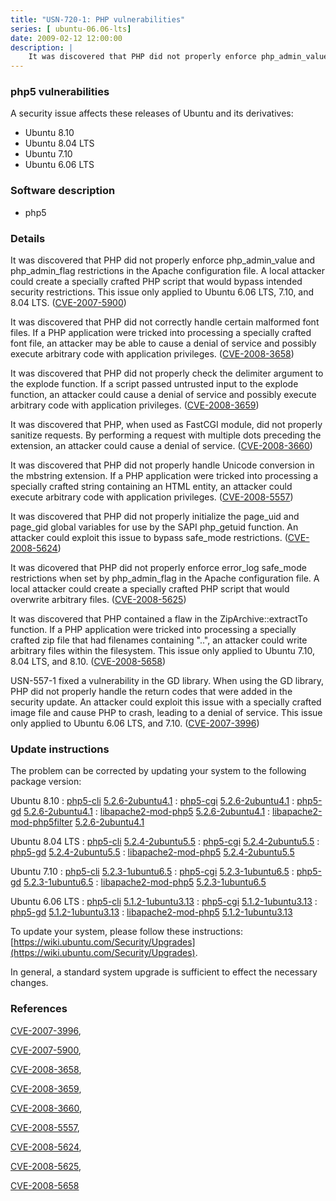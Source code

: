 ```yaml
---
title: "USN-720-1: PHP vulnerabilities"
series: [ ubuntu-06.06-lts]
date: 2009-02-12 12:00:00
description: |
    It was discovered that PHP did not properly enforce php_admin_value and php_admin_flag restrictions in the Apache configuration file. A local attacker could create a specially crafted PHP script that would bypass intended security restrictions. This issue only applied to Ubuntu 6.06 LTS, 7.10, and 8.04 LTS. ([CVE-2007-5900](http://people.ubuntu.com/~ubuntu-security/cve/CVE-2007-5900))
--- 
```

 
### php5 vulnerabilities

A security issue affects these releases of Ubuntu and its derivatives:

* Ubuntu 8.10
* Ubuntu 8.04 LTS
* Ubuntu 7.10
* Ubuntu 6.06 LTS

### Software description

* php5 

### Details

It was discovered that PHP did not properly enforce php_admin_value and php_admin_flag restrictions in the Apache configuration file. A local attacker could create a specially crafted PHP script that would bypass intended security restrictions. This issue only applied to Ubuntu 6.06 LTS, 7.10, and 8.04 LTS. ([CVE-2007-5900](http://people.ubuntu.com/~ubuntu-security/cve/CVE-2007-5900))

It was discovered that PHP did not correctly handle certain malformed font files. If a PHP application were tricked into processing a specially crafted font file, an attacker may be able to cause a denial of service and possibly execute arbitrary code with application privileges. ([CVE-2008-3658](http://people.ubuntu.com/~ubuntu-security/cve/CVE-2008-3658))

It was discovered that PHP did not properly check the delimiter argument to the explode function. If a script passed untrusted input to the explode function, an attacker could cause a denial of service and possibly execute arbitrary code with application privileges. ([CVE-2008-3659](http://people.ubuntu.com/~ubuntu-security/cve/CVE-2008-3659)) 

It was discovered that PHP, when used as FastCGI module, did not properly sanitize requests. By performing a request with multiple dots preceding the extension, an attacker could cause a denial of service. ([CVE-2008-3660](http://people.ubuntu.com/~ubuntu-security/cve/CVE-2008-3660))

It was discovered that PHP did not properly handle Unicode conversion in the mbstring extension. If a PHP application were tricked into processing a specially crafted string containing an HTML entity, an attacker could execute arbitrary code with application privileges. ([CVE-2008-5557](http://people.ubuntu.com/~ubuntu-security/cve/CVE-2008-5557))

It was discovered that PHP did not properly initialize the page_uid and page_gid global variables for use by the SAPI php_getuid function. An attacker could exploit this issue to bypass safe_mode restrictions. ([CVE-2008-5624](http://people.ubuntu.com/~ubuntu-security/cve/CVE-2008-5624))

It was dicovered that PHP did not properly enforce error_log safe_mode restrictions when set by php_admin_flag in the Apache configuration file. A local attacker could create a specially crafted PHP script that would overwrite arbitrary files. ([CVE-2008-5625](http://people.ubuntu.com/~ubuntu-security/cve/CVE-2008-5625))

It was discovered that PHP contained a flaw in the ZipArchive::extractTo function. If a PHP application were tricked into processing a specially crafted zip file that had filenames containing &quot;..&quot;, an attacker could write arbitrary files within the filesystem. This issue only applied to Ubuntu 7.10, 8.04 LTS, and 8.10. ([CVE-2008-5658](http://people.ubuntu.com/~ubuntu-security/cve/CVE-2008-5658))

USN-557-1 fixed a vulnerability in the GD library. When using the GD library, PHP did not properly handle the return codes that were added in the security update. An attacker could exploit this issue with a specially crafted image file and cause PHP to crash, leading to a denial of service. This issue only applied to Ubuntu 6.06 LTS, and 7.10. ([CVE-2007-3996](http://people.ubuntu.com/~ubuntu-security/cve/CVE-2007-3996)) 

### Update instructions

The problem can be corrected by updating your system to the following package version:

Ubuntu 8.10
 : [php5-cli](https://launchpad.net/ubuntu/+source/php5) <span> [5.2.6-2ubuntu4.1](https://launchpad.net/ubuntu/+source/php5/5.2.6-2ubuntu4.1) </span> 
 : [php5-cgi](https://launchpad.net/ubuntu/+source/php5) <span> [5.2.6-2ubuntu4.1](https://launchpad.net/ubuntu/+source/php5/5.2.6-2ubuntu4.1) </span> 
 : [php5-gd](https://launchpad.net/ubuntu/+source/php5) <span> [5.2.6-2ubuntu4.1](https://launchpad.net/ubuntu/+source/php5/5.2.6-2ubuntu4.1) </span> 
 : [libapache2-mod-php5](https://launchpad.net/ubuntu/+source/php5) <span> [5.2.6-2ubuntu4.1](https://launchpad.net/ubuntu/+source/php5/5.2.6-2ubuntu4.1) </span> 
 : [libapache2-mod-php5filter](https://launchpad.net/ubuntu/+source/php5) <span> [5.2.6-2ubuntu4.1](https://launchpad.net/ubuntu/+source/php5/5.2.6-2ubuntu4.1) </span> 

Ubuntu 8.04 LTS
 : [php5-cli](https://launchpad.net/ubuntu/+source/php5) <span> [5.2.4-2ubuntu5.5](https://launchpad.net/ubuntu/+source/php5/5.2.4-2ubuntu5.5) </span> 
 : [php5-cgi](https://launchpad.net/ubuntu/+source/php5) <span> [5.2.4-2ubuntu5.5](https://launchpad.net/ubuntu/+source/php5/5.2.4-2ubuntu5.5) </span> 
 : [php5-gd](https://launchpad.net/ubuntu/+source/php5) <span> [5.2.4-2ubuntu5.5](https://launchpad.net/ubuntu/+source/php5/5.2.4-2ubuntu5.5) </span> 
 : [libapache2-mod-php5](https://launchpad.net/ubuntu/+source/php5) <span> [5.2.4-2ubuntu5.5](https://launchpad.net/ubuntu/+source/php5/5.2.4-2ubuntu5.5) </span> 

Ubuntu 7.10
 : [php5-cli](https://launchpad.net/ubuntu/+source/php5) <span> [5.2.3-1ubuntu6.5](https://launchpad.net/ubuntu/+source/php5/5.2.3-1ubuntu6.5) </span> 
 : [php5-cgi](https://launchpad.net/ubuntu/+source/php5) <span> [5.2.3-1ubuntu6.5](https://launchpad.net/ubuntu/+source/php5/5.2.3-1ubuntu6.5) </span> 
 : [php5-gd](https://launchpad.net/ubuntu/+source/php5) <span> [5.2.3-1ubuntu6.5](https://launchpad.net/ubuntu/+source/php5/5.2.3-1ubuntu6.5) </span> 
 : [libapache2-mod-php5](https://launchpad.net/ubuntu/+source/php5) <span> [5.2.3-1ubuntu6.5](https://launchpad.net/ubuntu/+source/php5/5.2.3-1ubuntu6.5) </span> 

Ubuntu 6.06 LTS
 : [php5-cli](https://launchpad.net/ubuntu/+source/php5) <span> [5.1.2-1ubuntu3.13](https://launchpad.net/ubuntu/+source/php5/5.1.2-1ubuntu3.13) </span> 
 : [php5-cgi](https://launchpad.net/ubuntu/+source/php5) <span> [5.1.2-1ubuntu3.13](https://launchpad.net/ubuntu/+source/php5/5.1.2-1ubuntu3.13) </span> 
 : [php5-gd](https://launchpad.net/ubuntu/+source/php5) <span> [5.1.2-1ubuntu3.13](https://launchpad.net/ubuntu/+source/php5/5.1.2-1ubuntu3.13) </span> 
 : [libapache2-mod-php5](https://launchpad.net/ubuntu/+source/php5) <span> [5.1.2-1ubuntu3.13](https://launchpad.net/ubuntu/+source/php5/5.1.2-1ubuntu3.13) </span> 

To update your system, please follow these instructions: [https://wiki.ubuntu.com/Security/Upgrades](https://wiki.ubuntu.com/Security/Upgrades).

In general, a standard system upgrade is sufficient to effect the necessary changes. 

### References

 [CVE-2007-3996](http://people.ubuntu.com/~ubuntu-security/cve/CVE-2007-3996), 

 [CVE-2007-5900](http://people.ubuntu.com/~ubuntu-security/cve/CVE-2007-5900), 

 [CVE-2008-3658](http://people.ubuntu.com/~ubuntu-security/cve/CVE-2008-3658), 

 [CVE-2008-3659](http://people.ubuntu.com/~ubuntu-security/cve/CVE-2008-3659), 

 [CVE-2008-3660](http://people.ubuntu.com/~ubuntu-security/cve/CVE-2008-3660), 

 [CVE-2008-5557](http://people.ubuntu.com/~ubuntu-security/cve/CVE-2008-5557), 

 [CVE-2008-5624](http://people.ubuntu.com/~ubuntu-security/cve/CVE-2008-5624), 

 [CVE-2008-5625](http://people.ubuntu.com/~ubuntu-security/cve/CVE-2008-5625), 

 [CVE-2008-5658](http://people.ubuntu.com/~ubuntu-security/cve/CVE-2008-5658)
 
